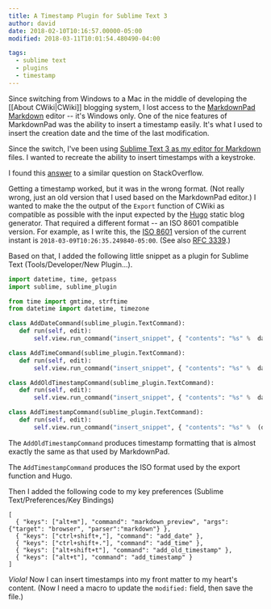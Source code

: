```yaml
---
title: A Timestamp Plugin for Sublime Text 3
author: david
date: 2018-02-10T10:16:57.00000-05:00 
modified: 2018-03-11T10:01:54.480490-04:00

tags:
  - sublime text
  - plugins
  - timestamp
---
```


 Since switching from Windows to a Mac in the middle of developing the [[About CWiki|CWiki]] blogging system, I lost access to the [MarkdownPad](http://markdownpad.com) [Markdown](https://daringfireball.net/projects/markdown/) editor -- it's Windows only. One of the nice features of MarkdownPad was the ability to insert a timestamp easily. It's what I used to insert the creation date and the time of the last modification.

 Since the switch, I've been using [Sublime Text 3 as my editor for Markdown](http://plaintext-productivity.net/2-04-how-to-set-up-sublime-text-for-markdown-editing.html) files. I wanted to recreate the ability to insert timestamps with a keystroke.

 I found this [answer](https://stackoverflow.com/questions/11879481/can-i-add-date-time-for-sublime-snippet#13882791) to a similar question on StackOverflow. 

 Getting a timestamp worked, but it was in the wrong format. (Not really wrong, just an old version that I used based on the MarkdownPad editor.) I wanted to make the the output of the `Export` function of CWiki as compatible as possible with the input expected by the [Hugo](https://gohugo.io) static blog generator. That required a different format -- an ISO 8601 compatible version. For example, as I write this, the [ISO 8601](https://www.cl.cam.ac.uk/~mgk25/iso-time.html) version of the current instant is `2018-03-09T10:26:35.249840-05:00`. (See also [RFC 3339](http://www.ietf.org/rfc/rfc3339.txt).)

 Based on that, I added the following little snippet as a plugin for Sublime Text (Tools/Developer/New Plugin...).

 ```python
import datetime, time, getpass
import sublime, sublime_plugin

from time import gmtime, strftime
from datetime import datetime, timezone

class AddDateCommand(sublime_plugin.TextCommand):
    def run(self, edit):
        self.view.run_command("insert_snippet", { "contents": "%s" %  datetime.now().strftime("%d %B %Y (%A)") } )

class AddTimeCommand(sublime_plugin.TextCommand):
    def run(self, edit):
        self.view.run_command("insert_snippet", { "contents": "%s" %  datetime.now().strftime("%H:%M") } )

class AddOldTimestampCommand(sublime_plugin.TextCommand):
    def run(self, edit):
        self.view.run_command("insert_snippet", { "contents": "%s" %  datetime.now().strftime("%m/%d/%Y %I:%M:%S %p") } )

class AddTimestampCommand(sublime_plugin.TextCommand):
    def run(self, edit):
        self.view.run_command("insert_snippet", { "contents": "%s" %  (datetime.now(timezone.utc).astimezone().isoformat() )} )
 ```

 The `AddOldTimestampCommand` produces timestamp formatting that is almost exactly the same as that used by MarkdownPad.

 The `AddTimestampCommand` produces the ISO format used by the export function and Hugo.

 Then I added the following code to my key preferences (Sublime Text/Preferences/Key Bindings)

 ```
[
   { "keys": ["alt+m"], "command": "markdown_preview", "args": {"target": "browser", "parser":"markdown"} },
   { "keys": ["ctrl+shift+,"], "command": "add_date" },
   { "keys": ["ctrl+shift+."], "command": "add_time" },
   { "keys": ["alt+shift+t"], "command": "add_old_timestamp" },
   { "keys": ["alt+t"], "command": "add_timestamp" }
]
 ```

 _Viola!_ Now I can insert timestamps into my front matter to my heart's content. (Now I need a macro to update the `modified:` field, then save the file.)